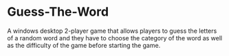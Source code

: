 # Guess-The-Word
A windows desktop 2-player game that allows players to guess the letters of a random word and they have to choose the category of the word as well as the difficulty of the game before starting the game.
